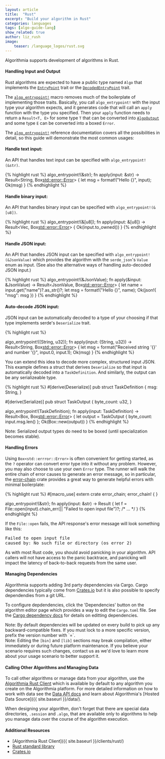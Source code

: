 ```yaml
---
layout: article
title:  "Rust"
excerpt: "Build your algorithm in Rust"
categories: languages
tags: [algo-guide-lang]
show_related: true
author: liz_rush
image:
    teaser: /language_logos/rust.svg
---
```


Algorithmia supports development of algorithms in Rust.

#### Handling Input and Output

Rust algorithms are expected to have a public type named `Algo` that implements the [`EntryPoint`](https://docs.rs/algorithmia/2/algorithmia/algo/trait.EntryPoint.html) trait or the [`DecodedEntryPoint`](https://docs.rs/algorithmia/2/algorithmia/algo/trait.DecodedEntryPoint.html) trait.

The [`algo_entrypoint!`](https://docs.rs/algorithmia/2/algorithmia/macro.algo_entrypoint.html) macro removes much of the boilerplate of implementing those traits. Basically, you call `algo_entrypoint!` with the input type your algorithm expects, and it generates code that will call an `apply` function with the type you specified. Then your `apply` function needs to return a `Result<T, E>` for some type `T` that can be converted into [`AlgoOutput`](https://docs.rs/algorithmia/2/algorithmia/algo/enum.AlgoOutput.html) and some type `E` can be converted into a boxed `Error`.

The [`algo_entrypoint!`](https://docs.rs/algorithmia/2/algorithmia/macro.algo_entrypoint.html) reference documentation covers all the possibilities in detail, so this guide will demonstrate the most common usages:

#### Handle text input:

An API that handles text input can be specified with `algo_entrypoint!(&str)`.

{% highlight rust %}
algo_entrypoint!(&str);
fn apply(input: &str) -> Result<String, Box<std::error:;Error>> {
    let msg = format!("Hello {}", input);
    Ok(msg)
}
{% endhighlight %}

#### Handle binary input:

An API that handles binary input can be specified with `algo_entrypoint!(&[u8])`.

{% highlight rust %}
algo_entrypoint!(&[u8]);
fn apply(input: &[u8]) -> Result<Vec<u8>, Box<std::error::Error>> {
    Ok(input.to_owned())
}
{% endhighlight %}

#### Handle JSON input:

An API that handles JSON input can be specified with `algo_entrypoint!(&JsonValue)`
which provides the algorithm with the `serde_json`'s `Value` enum as input.
(See also the alternative ways of handling auto-decoded JSON input.)

{% highlight rust %}
algo_entrypoint!(&JsonValue);
fn apply(&input: &JsonValue) -> Result<JsonValue, Box<std::error::Error>> {
    let name = input.get("name")?.as_str()?;
    let msg = format!("Hello {}", name);
    Ok(json!{ "msg": msg })
}
{% endhighlight %}


#### Auto-decode JSON input:
JSON input can be automatically decoded to a type of your choosing if that type implements serde's `Deserialize` trait.

{% highlight rust %}

algo_entrypoint!((String, u32));
fn apply(input: (String, u32)) -> Result<String, Box<std::error::Error>> {
    let msg = format("Received string '{}' and number '{}", input.0, input.1);
    Ok(msg)
}
{% endhighlight %}

You can extend this idea to decode more complex, structured input JSON.
This example defines a struct that derives `Deserialize` so that input
is automatically decoded into a `TaskDefinition`. And similarly, the output
can be any serializeable type.

{% highlight rust %}
#[derive(Deserialize)]
pub struct TaskDefinition {
    msg: String,
}

#[derive(Serialize)]
pub struct TaskOutput {
    byte_count: u32,
}

algo_entrypoint!(TaskDefinition);
fn apply(input: TaskDefinition) -> Result<Box<TaskOutput>, Box<std::error::Error>> {
    let output = TaskOutput { byte_count: input.msg.len() };
    Ok(Box::new(output))
}
{% endhighlight %}

Note: Serialized output types do need to be boxed (until specialization becomes stable).

#### Handling Errors

Using `Box<std::errror::Error>` is often convenient for getting started, as the `?` operator
can convert error type into it without any problem. However, you may also choose to use your own
`Error` type. The runner will walk the entire chain of error causes to generate an error message,
so in particular, the [error-chain](https://crates.io/crates/error-chain) crate provides a great way
to generate helpful errors with minimal boilerplate:

{% highlight rust %}
#[macro_use]
extern crate error_chain;
error_chain! { }

algo_entrypoint!(&str);
fn apply(input: &str) -> Result<String> {
    let f = File::open(input).chain_err(|| "Failed to open input file")?;
    /* ... */
}
{% endhighlight %}

If the `File::open` fails, the API response's error message will look something like this:

<pre>
Failed to open input file
caused by: No such file or directory (os error 2)
</pre>

As with most Rust code, you should avoid panicking in your algorithm. API callers will not have
access to the panic backtrace, and panicking will impact the latency of back-to-back requests
from the same user.

#### Managing Dependencies

Algorithmia supports adding 3rd party dependencies via Cargo. Cargo dependencies typically come from <a href="https://crates.io/">Crates.io</a>
but it is also possible to specify dependendies from a git URL.

To configure depdendencies, click the 'Dependencies' button on the algorithm editor page which provides a way to edit the `Cargo.toml` file.
See the [Cargo dependency docs](http://doc.crates.io/specifying-dependencies.html) for details on editting dependencies.

<aside class="notice">
  Note: By default dependencies will be updated on every build to pick up any backward-compatible fixes.
  If you must lock to a more specific version, prefix the version number with `=`.
</aside>

<aside class="notice">
  Note: Editing the <code>[bin]</code> and <code>[lib]</code> sections may break compilation, either immediately or during future platform maintenance.
  If you believe your scenario requires such changes, contact us as we'd love to learn more about your usage scenario to better support it.
</aside>

#### Calling Other Algorithms and Managing Data

To call other algorithms or manage data from your algorithm, use the <a href="{{ site.baseurl }}/clients/rust/">Algorithmia Rust Client</a> which is available by default to any algorithm you create on the Algorithmia platform. For more detailed information on how to work with data see the [Data API docs](http://docs.algorithmia.com/) and learn about Algorithmia's [Hosted Data Source]({{ site.baseurl }}/data/).

When designing your algorithm, don't forget that there are special data directories, `.session` and `.algo`, that are available only to algorithms to help you manage data over the course of the algorithm execution.


#### Additional Resources

* [Algorithmia Rust Client]({{ site.baseurl }}/clients/rust/)
* [Rust standard library](https://doc.rust-lang.org/std/)
* [Crates.io](https://crates.io/)

